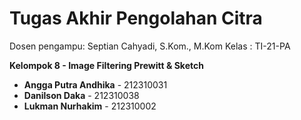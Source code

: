 # Tugas Akhir Pengolahan Citra
Dosen pengampu: Septian Cahyadi, S.Kom., M.Kom 
Kelas : TI-21-PA

**Kelompok 8 - Image Filtering Prewitt & Sketch**

- **Angga Putra Andhika** - 212310031  
- **Danilson Daka** - 212310038  
- **Lukman Nurhakim** - 212310002  

